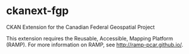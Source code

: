 ckanext-fgp
===========

CKAN Extension for the Canadian Federal Geospatial Project

This extension requires the Reusable, Accessible, Mapping Platform (RAMP). 
For more information on RAMP, see  http://ramp-pcar.github.io/.
 